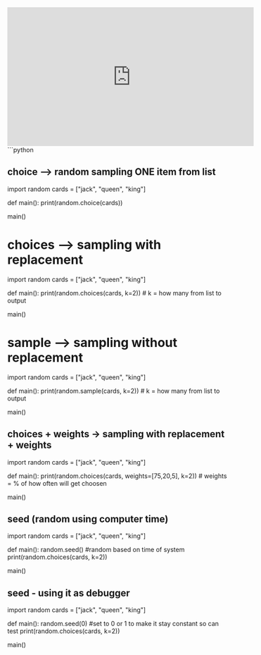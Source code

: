 
<iframe width="560" height="315" 
src="https://video.cs50.io/yec-UUauUV8" 
title="YouTube video player" 
frameborder="0" 
allow="accelerometer; autoplay; clipboard-write; encrypted-media; gyroscope; picture-in-picture" 
allowfullscreen></iframe>
```python

## choice --> random sampling ONE item from list
import random
cards = ["jack", "queen", "king"]

def main():
	print(random.choice(cards))

main()



# choices --> sampling with replacement
import random
cards = ["jack", "queen", "king"]

def main():
	print(random.choices(cards, k=2)) # k = how many from list to output

main()


  

# sample --> sampling without replacement
import random
cards = ["jack", "queen", "king"]

def main():
	print(random.sample(cards, k=2)) # k = how many from list to output

main()



## choices + weights -> sampling with replacement + weights
import random
cards = ["jack", "queen", "king"]

def main():
	print(random.choices(cards, weights=[75,20,5], k=2)) # weights = % of how often will get choosen

main()



## seed (random using computer time)
import random
cards = ["jack", "queen", "king"]

def main():
	random.seed() #random based on time of system
	print(random.choices(cards, k=2))

main()



## seed - using it as debugger
import random
cards = ["jack", "queen", "king"]

def main():
	random.seed(0) #set to 0 or 1 to make it stay constant so can test
	print(random.choices(cards, k=2))

main()
```